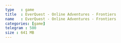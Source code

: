 ```yaml
---
type   : game
title  : EverQuest - Online Adventures - Frontiers
name   : EverQuest - Online Adventures - Frontiers
categories: [game]
telegram : 500
size : 641 MB
---
```



